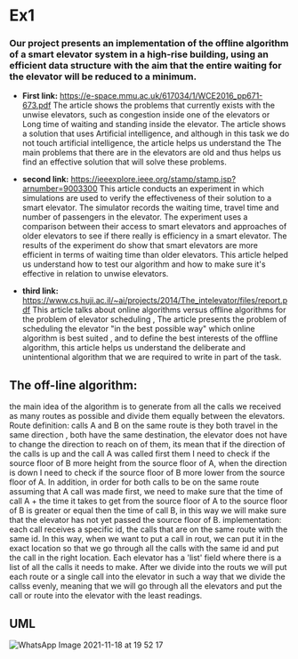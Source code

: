 # Ex1
### Our project presents an implementation of the offline algorithm of a smart elevator system in a high-rise building, using an efficient data structure with the aim that the entire waiting for the elevator will be reduced to a minimum.

- **First link:** https://e-space.mmu.ac.uk/617034/1/WCE2016_pp671-673.pdf The article shows the problems that currently exists with the unwise elevators, such as congestion inside one of the elevators or Long time of waiting and standing inside the elevator. The article shows a solution that uses Artificial intelligence, and although in this task we do not touch artificial intelligence, the article helps us understand the The main problems that there are in the elevators are old and thus helps us find an effective solution that will solve these problems.

- **second link:** https://ieeexplore.ieee.org/stamp/stamp.jsp?arnumber=9003300 This article conducts an experiment in which simulations are used to verify the effectiveness of their solution to a smart elevator. The simulator records the waiting time, travel time and number of passengers in the elevator. The experiment uses a comparison between their access to smart elevators and approaches of older elevators to see if there really is efficiency in a smart elevator. The results of the experiment do show that smart elevators are more efficient in terms of waiting time than older elevators. This article helped us understand how to test our algorithm and how to make sure it's effective in relation to unwise elevators.

- **third link:** https://www.cs.huji.ac.il/~ai/projects/2014/The_intelevator/files/report.pdf This article talks about online algorithms versus offline algorithms for the problem of elevator scheduling , The article presents the problem of scheduling the elevator "in the best possible way" which online algorithm is best suited , and to define the best interests of the offline algorithm, this article helps us understand the deliberate and unintentional algorithm that we are required to write in part of the task.

## The off-line algorithm: 
the main idea of the algorithm is to generate from all the calls we received as many routes as possible and divide them equally between the elevators.
Route definition: calls A and B on the same route is they both travel in the same direction , both have the same destination, the elevator does not have to change the direction to reach on of them, its mean that if the direction of the calls is up and the call A was called first them I need to check if the source floor of B more height from the source floor of A, when the direction is down I need to check  if the source floor of B more lower from the source floor of A.
In addition, in order for both calls to be on the same route assuming that A call was made first, we need to make sure that the time of call A + the time it takes to get from the source floor of A to the source floor of B is greater or equal then the time of call B, in this way we will make sure that the elevator has not yet passed the source floor of B.
implementation: each call receives a specific id, the calls that are on the same route with the same id. In this way, when we want to put a call in rout, we can put it in the exact location so that we go through all the calls with the same id and put the call in the right location.
Each elevator has a 'list' field where there is a list of all the calls it needs to make.
After we divide into the routs we will put each route or a single call into the elevator in such a way that we divide the callss evenly, meaning that we will go through all the elevators and put the call or route into the elevator with the least readings.

## UML
![WhatsApp Image 2021-11-18 at 19 52 17](https://user-images.githubusercontent.com/93201414/142469870-05d6e464-cb2e-47b0-bd81-5e16be118cec.jpeg)


